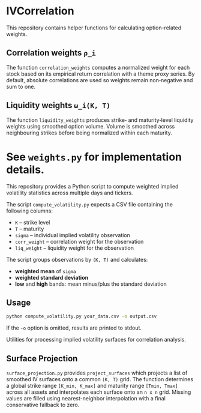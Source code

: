 # IVCorrelation

This repository contains helper functions for calculating option-related weights.

## Correlation weights `ρ_i`
The function `correlation_weights` computes a normalized weight for each stock
based on its empirical return correlation with a theme proxy series. By
default, absolute correlations are used so weights remain non‐negative and sum
to one.

## Liquidity weights `ω_i(K, T)`
The function `liquidity_weights` produces strike‑ and maturity‑level liquidity
weights using smoothed option volume. Volume is smoothed across neighbouring
strikes before being normalized within each maturity.

See `weights.py` for implementation details.
=======
This repository provides a Python script to compute weighted implied volatility statistics across multiple days and tickers.

The script `compute_volatility.py` expects a CSV file containing the following columns:

- `K` – strike level
- `T` – maturity
- `sigma` – individual implied volatility observation
- `corr_weight` – correlation weight for the observation
- `liq_weight` – liquidity weight for the observation

The script groups observations by `(K, T)` and calculates:

- **weighted mean** of `sigma`
- **weighted standard deviation**
- **low** and **high** bands: mean minus/plus the standard deviation

## Usage

```bash
python compute_volatility.py your_data.csv -o output.csv
```

If the `-o` option is omitted, results are printed to stdout.


Utilities for processing implied volatility surfaces for correlation analysis.

## Surface Projection

`surface_projection.py` provides `project_surfaces` which projects a list of
smoothed IV surfaces onto a common `(K, T)` grid. The function determines a
global strike range `[K_min, K_max]` and maturity range `[Tmin, Tmax]` across
all assets and interpolates each surface onto an `n x n` grid. Missing values
are filled using nearest-neighbor interpolation with a final conservative
fallback to zero.
